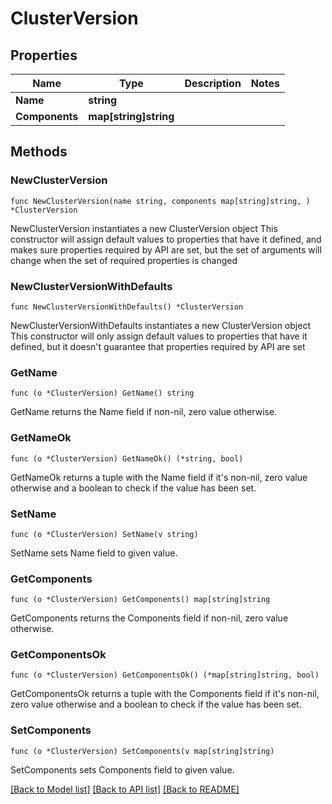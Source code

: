 # ClusterVersion

## Properties

Name | Type | Description | Notes
------------ | ------------- | ------------- | -------------
**Name** | **string** |  | 
**Components** | **map[string]string** |  | 

## Methods

### NewClusterVersion

`func NewClusterVersion(name string, components map[string]string, ) *ClusterVersion`

NewClusterVersion instantiates a new ClusterVersion object
This constructor will assign default values to properties that have it defined,
and makes sure properties required by API are set, but the set of arguments
will change when the set of required properties is changed

### NewClusterVersionWithDefaults

`func NewClusterVersionWithDefaults() *ClusterVersion`

NewClusterVersionWithDefaults instantiates a new ClusterVersion object
This constructor will only assign default values to properties that have it defined,
but it doesn't guarantee that properties required by API are set

### GetName

`func (o *ClusterVersion) GetName() string`

GetName returns the Name field if non-nil, zero value otherwise.

### GetNameOk

`func (o *ClusterVersion) GetNameOk() (*string, bool)`

GetNameOk returns a tuple with the Name field if it's non-nil, zero value otherwise
and a boolean to check if the value has been set.

### SetName

`func (o *ClusterVersion) SetName(v string)`

SetName sets Name field to given value.


### GetComponents

`func (o *ClusterVersion) GetComponents() map[string]string`

GetComponents returns the Components field if non-nil, zero value otherwise.

### GetComponentsOk

`func (o *ClusterVersion) GetComponentsOk() (*map[string]string, bool)`

GetComponentsOk returns a tuple with the Components field if it's non-nil, zero value otherwise
and a boolean to check if the value has been set.

### SetComponents

`func (o *ClusterVersion) SetComponents(v map[string]string)`

SetComponents sets Components field to given value.



[[Back to Model list]](../README.md#documentation-for-models) [[Back to API list]](../README.md#documentation-for-api-endpoints) [[Back to README]](../README.md)


